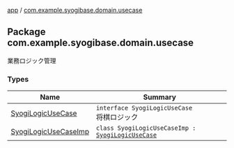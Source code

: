 [app](../index.md) / [com.example.syogibase.domain.usecase](./index.md)

## Package com.example.syogibase.domain.usecase

業務ロジック管理

### Types

| Name | Summary |
|---|---|
| [SyogiLogicUseCase](-syogi-logic-use-case/index.md) | `interface SyogiLogicUseCase`<br>将棋ロジック |
| [SyogiLogicUseCaseImp](-syogi-logic-use-case-imp/index.md) | `class SyogiLogicUseCaseImp : `[`SyogiLogicUseCase`](-syogi-logic-use-case/index.md) |
